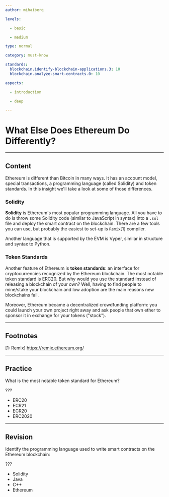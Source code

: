 ```yaml
---
author: mihaiberq

levels:

  - basic

  - medium

type: normal

category: must-know

standards:
  blockchain.identify-blockchain-applications.3: 10
  blockchain.analyze-smart-contracts.0: 10

aspects:

  - introduction

  - deep

---
```

# What Else Does Ethereum Do Differently?

---
## Content
      	       
Ethereum is different than Bitcoin in many ways. It has an account model, special transactions, a programming language (called Solidity) and token standards. In this insight we'll take a look at some of those differences.

### Solidity

**Solidity** is Ethereum's most popular programming language. All you have to do is throw some Solidity code (similar to JavaScript in syntax) into a `.sol` file and deploy the smart contract on the blockchain. There are a few tools you can use, but probably the easiest to set-up is `Remix`[1] compiler.

Another language that is supported by the EVM is Vyper, similar in structure and syntax to Python.
             	
### Token Standards
             	
Another feature of Ethereum is **token standards**: an interface for cryptocurrencies recognized by the Ethereum blockchain. The most notable token standard is ERC20. But why would you use the standard instead of releasing a blockchain of your own? Well, having to find people to mine/stake your blockchain and low adoption are the main reasons new blockchains fail.
             	
Moreover, Ethereum became a decentralized crowdfunding platform: you could launch your own project right away and ask people that own ether to sponsor it in exchange for your tokens ("stock").

---
## Footnotes

[1: Remix]
https://remix.ethereum.org/

---
## Practice

What is the most notable token standard for Ethereum?

??? 

* ERC20
* ECR21
* ECR20
* ERC2020

---
## Revision

Identify the programming language used to write smart contracts on the Ethereum blockchain:
             	
???
             	
* Solidity
* Java
* C++
* Ethereum
